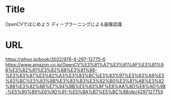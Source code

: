 # Title
OpenCVではじめよう ディープラーニングによる画像認識

# URL
https://gihyo.jp/book/2022/978-4-297-12775-6
https://www.amazon.co.jp/OpenCV%E3%81%A7%E3%81%AF%E3%81%98%E3%82%81%E3%82%88%E3%81%86-%E3%83%87%E3%82%A3%E3%83%BC%E3%83%97%E3%83%A9%E3%83%BC%E3%83%8B%E3%83%B3%E3%82%B0%E3%81%AB%E3%82%88%E3%82%8B%E7%94%BB%E5%83%8F%E8%AA%8D%E8%AD%98-%E5%90%89%E6%9D%91-%E5%BA%B7%E5%BC%98/dp/429712775X